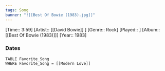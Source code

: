 ```yaml
---
tags: Song  
banner: "![[Best Of Bowie (1983).jpg]]"
---
```

[Time:: 3:59]
[Artist:: [[David Bowie]] ]
[Genre:: Rock]
[Played:: ]
[Album:: [[Best Of Bowie (1983)]]]
[Year:: 1983]
### Dates
````dataview
TABLE Favorite_Song
WHERE Favorite_Song = [[Modern Love]]
````